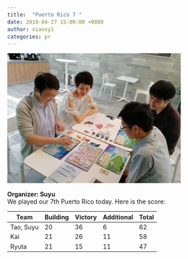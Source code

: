 ```yaml
---
title:  "Puerto Rico 7 "
date: 2018-04-27 15:00:00 +0800
author: xiaosy1
categories: pr
---
```


<a href="/images/pr_20180531.jpg">
<img src="/images/pr_20180531.jpg" width="400"/>
</a>

**Organizer: Suyu**  
We played our 7th Puerto Rico today. Here is the score: 

| Team          | Building | Victory | Additional | Total |
| ------------- | -------- | ------- | ---------- | ----- |
| Tao, Suyu     | 20       | 36      | 6          | 62    |
| Kai           | 21       | 26      | 11         | 58    |
| Ryuta         | 21       | 15      | 11         | 47    |
